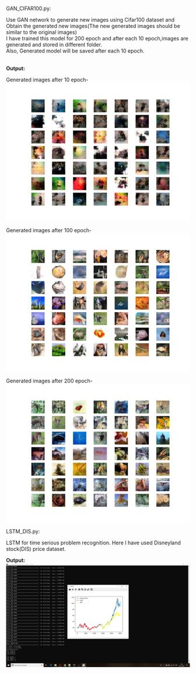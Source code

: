 GAN_CIFAR100.py:

Use GAN network to generate new images using Cifar100 dataset and Obtain the generated new images(The new generated images should be similar to the original images)<br/>I have trained this model for 200 epoch and after each 10 epoch,images are generated and stored in different folder.<br />
Also, Generated model will be saved after each 10 epoch. 

<br/><b>Output:</b><br />

Generated images after 10 epoch-<br /> ![Generated images after 10 epoch](https://github.com/BirvaPatel/Deep-Learning/blob/main/Assignment-3/images/generated_plot_e010.png)


Generated images after 100 epoch-<br /> ![Generated images after 100 epoch](https://github.com/BirvaPatel/Deep-Learning/blob/main/Assignment-3/images/generated_plot_e100.png)


Generated images after 200 epoch-<br /> ![Generated images after 200 epoch](https://github.com/BirvaPatel/Deep-Learning/blob/main/Assignment-3/images/generated_plot_e200.png)

LSTM_DIS.py:<br/>

LSTM for time serious problem recognition. Here I have used Disneyland stock(DIS) price dataset.

<b>Output:</b>
![LSTM Prediction](https://github.com/BirvaPatel/Deep-Learning/blob/main/Assignment-3/images/OutputGraph.png)

